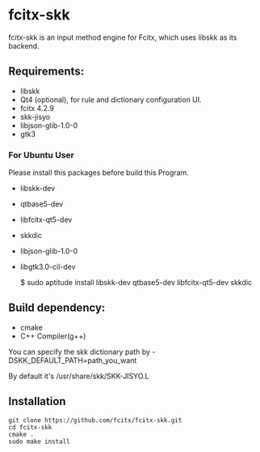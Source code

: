 # fcitx-skk

fcitx-skk is an input method engine for Fcitx, which uses libskk as its backend.

## Requirements:

 - libskk
 - Qt4 (optional), for rule and dictionary configuration UI.
 - fcitx 4.2.9
 - skk-jisyo
 - libjson-glib-1.0-0
 - gtk3

### For Ubuntu User

Please install this packages before build this Program.

 - libskk-dev
 - qtbase5-dev
 - libfcitx-qt5-dev
 - skkdic
 - libjson-glib-1.0-0
 - libgtk3.0-cil-dev

    $ sudo aptitude install libskk-dev qtbase5-dev libfcitx-qt5-dev skkdic


## Build dependency:

 - cmake
 - C++ Compiler(g++)

You can specify the skk dictionary path by -DSKK_DEFAULT_PATH=path_you_want

By default it's /usr/share/skk/SKK-JISYO.L

## Installation 

    git clone https://github.com/fcitx/fcitx-skk.git
    cd fcitx-skk
    cmake .
    sudo make install
